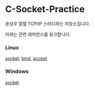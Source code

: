 # C-Socket-Practice

윤성우 열혈 TCP/IP 스터디하는 저장소입니다.  

아래는 관련 레퍼런스를 링크합니다.
### Linux
[socket](http://man7.org/linux/man-pages/man2/socket.2.html),
[bind](http://man7.org/linux/man-pages/man2/bind.2.html),
[accept](http://man7.org/linux/man-pages/man2/accept.2.html)

### Windows
[socket](https://msdn.microsoft.com/en-us/library/windows/desktop/ms740506(v=vs.85).aspx)
